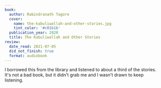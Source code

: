 ```yaml
---
book:
  author: Rabindranath Tagore
  cover:
    name: the-kabuliwallah-and-other-stories.jpg
    tint_color: '#c01b1b'
  publication_year: 2020
  title: The Kabuliwallah and Other Stories
review:
  date_read: 2021-07-05
  did_not_finish: true
  format: audiobook
---
```


I borrowed this from the library and listened to about a third of the stories.
It's not a bad book, but it didn't grab me and I wasn't drawn to keep listening.
